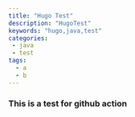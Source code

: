 ```yaml
---
title: "Hugo Test"
description: "HugoTest"
keywords: "hugo,java,test"
categories:
 - java 
 - test
tags:
  - a
  - b
---
```


### This is a test for github action
